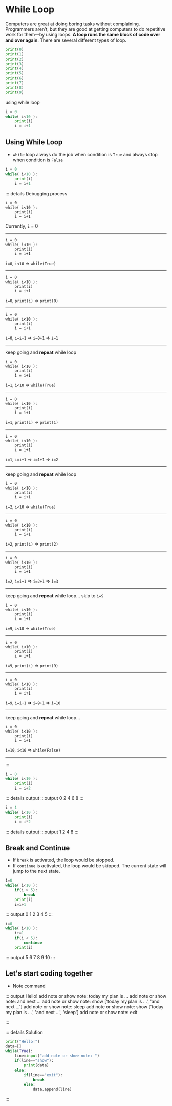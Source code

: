# While Loop
Computers are great at doing boring tasks without complaining. Programmers aren’t, but they are good at getting computers to do repetitive work for them—by using loops. **A loop runs the same block of code over and over again**. There are several different types of loop.

```py
print(0)
print(1)
print(2)
print(3)
print(4)
print(5)
print(6)
print(7)
print(8)
print(9)
```

using while loop

```py
i = 0
while( i<10 ):
	print(i)
	i = i+1
```
## Using While Loop
- ```while``` loop always do the job when condition is ```True``` and always stop when condition is ```False```
```py
i = 0
while( i<10 ):
	print(i)
	i = i+1
```
::: details Debugging process
```py{1}
i = 0
while( i<10 ):
	print(i)
	i = i+1
```
Currently, ```i``` = 0
<hr class="line">

```py{2}
i = 0
while( i<10 ):
	print(i)
	i = i+1
```
```i=0```, ```i<10``` => ```while(True)```
<hr class="line">

```py{3}
i = 0
while( i<10 ):
	print(i)
	i = i+1
```
```i=0```, ```print(i)``` => ```print(0)```
<hr class="line">

```py{4}
i = 0
while( i<10 ):
	print(i)
	i = i+1
```
```i=0```, ```i=i+1``` => ```i=0+1``` => ```i=1```
<hr class="line">

keep going and **repeat** while loop
```py{2}
i = 0
while( i<10 ):
	print(i)
	i = i+1
```
```i=1```, ```i<10``` => ```while(True)```
<hr class="line">

```py{3}
i = 0
while( i<10 ):
	print(i)
	i = i+1
```
```i=1```, ```print(i)``` => ```print(1)```
<hr class="line">

```py{4}
i = 0
while( i<10 ):
	print(i)
	i = i+1
```
```i=1```, ```i=i+1``` => ```i=1+1``` => ```i=2```
<hr class="line">

keep going and **repeat** while loop
```py{2}
i = 0
while( i<10 ):
	print(i)
	i = i+1
```
```i=2```, ```i<10``` => ```while(True)```
<hr class="line">

```py{3}
i = 0
while( i<10 ):
	print(i)
	i = i+1
```
```i=2```, ```print(i)``` => ```print(2)```
<hr class="line">

```py{4}
i = 0
while( i<10 ):
	print(i)
	i = i+1
```
```i=2```, ```i=i+1``` => ```i=2+1``` => ```i=3```
<hr class="line">

keep going and **repeat** while loop...
skip to ```i=9```

```py{2}
i = 0
while( i<10 ):
	print(i)
	i = i+1
```
```i=9```, ```i<10``` => ```while(True)```
<hr class="line">

```py{3}
i = 0
while( i<10 ):
	print(i)
	i = i+1
```
```i=9```, ```print(i)``` => ```print(9)```
<hr class="line">

```py{4}
i = 0
while( i<10 ):
	print(i)
	i = i+1
```
```i=9```, ```i=i+1``` => ```i=9+1``` => ```i=10```
<hr class="line">

keep going and **repeat** while loop...
```py{2}
i = 0
while( i<10 ):
	print(i)
	i = i+1
```
```i=10```, ```i<10``` => ```while(False)```
<hr class="line">
:::

```py
i = 0
while( i<10 ):
	print(i)
	i = i+2
```
::: details output
:::output
0
2
4
6
8
:::

```py
i = 1
while( i<10 ):
	print(i)
	i = i*2
```

::: details output
:::output
1
2
4
8
:::


## Break and Continue
- If ```break``` is activated, the loop would be stopped.
- If ```continue``` is activated, the loop would be skipped. The current state will jump to the next state.

```py
i=0
while( i<10 ):
	if(i > 5):
		break
	print(i) 	
	i=i+1
```
::: output
0
1
2
3
4
5
:::

```py
i=0
while( i<10 ):
    i+=1
    if(i < 5):
        continue
    print(i)
```
::: output
5
6
7
8
9
10
:::

## Let's start coding together
- Note command

::: output
Hello!
add note or show note: <span class="pyinput"> today my plan is ... </span>
add note or show note: <span class="pyinput">and next ...</span>
add note or show note: <span class="pyinput">show</span>
['today my plan is ...', 'and next ...']
add note or show note: <span class="pyinput">sleep</span>
add note or show note: <span class="pyinput">show</span>
['today my plan is ...', 'and next ...', 'sleep']
add note or show note: <span class="pyinput">exit</span>

:::

::: details Solution
```py
print("Hello!")
data=[]
while(True):
    line=input("add note or show note: ")
    if(line=="show"):
        print(data)
    else:
        if(line=="exit"):
            break
        else:
            data.append(line)
```
:::